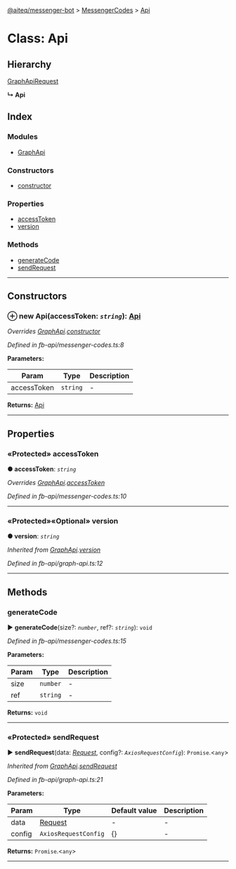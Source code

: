 [@aiteq/messenger-bot](../README.md) > [MessengerCodes](../modules/messengercodes.md) > [Api](../classes/messengercodes.api.md)



# Class: Api

## Hierarchy


 [GraphApi](graphapi.md)[Request](../interfaces/messengercodes.request.md)

**↳ Api**







## Index

### Modules

* [GraphApi](../modules/messengercodes.api.graphapi.md)


### Constructors

* [constructor](messengercodes.api.md#constructor)


### Properties

* [accessToken](messengercodes.api.md#accesstoken)
* [version](messengercodes.api.md#version)


### Methods

* [generateCode](messengercodes.api.md#generatecode)
* [sendRequest](messengercodes.api.md#sendrequest)



---
## Constructors
<a id="constructor"></a>


### ⊕ **new Api**(accessToken: *`string`*): [Api](messengercodes.api.md)



*Overrides [GraphApi](graphapi.md).[constructor](graphapi.md#constructor)*

*Defined in fb-api/messenger-codes.ts:8*



**Parameters:**

| Param | Type | Description |
| ------ | ------ | ------ |
| accessToken | `string`   |  - |





**Returns:** [Api](messengercodes.api.md)

---


## Properties
<a id="accesstoken"></a>

### «Protected» accessToken

**●  accessToken**:  *`string`* 

*Overrides [GraphApi](graphapi.md).[accessToken](graphapi.md#accesstoken)*

*Defined in fb-api/messenger-codes.ts:10*





___

<a id="version"></a>

### «Protected»«Optional» version

**●  version**:  *`string`* 

*Inherited from [GraphApi](graphapi.md).[version](graphapi.md#version)*

*Defined in fb-api/graph-api.ts:12*





___


## Methods
<a id="generatecode"></a>

###  generateCode

► **generateCode**(size?: *`number`*, ref?: *`string`*): `void`




*Defined in fb-api/messenger-codes.ts:15*



**Parameters:**

| Param | Type | Description |
| ------ | ------ | ------ |
| size | `number`   |  - |
| ref | `string`   |  - |





**Returns:** `void`





___

<a id="sendrequest"></a>

### «Protected» sendRequest

► **sendRequest**(data: *[Request](../interfaces/messengercodes.request.md)*, config?: *`AxiosRequestConfig`*): `Promise`.<`any`>




*Inherited from [GraphApi](graphapi.md).[sendRequest](graphapi.md#sendrequest)*

*Defined in fb-api/graph-api.ts:21*



**Parameters:**

| Param | Type | Default value | Description |
| ------ | ------ | ------ | ------ |
| data | [Request](../interfaces/messengercodes.request.md)  | - |   - |
| config | `AxiosRequestConfig`  |  {} |   - |





**Returns:** `Promise`.<`any`>





___


